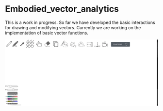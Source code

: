 # Embodied_vector_analytics

This is a work in progress. So far we have developed the basic interactions for drawing and modifying vectors. 
Currently we are working on the implementation of basic vector functions.

![](https://github.com/oaishi/oaishi.github.io/blob/master/img/research/vector.gif)